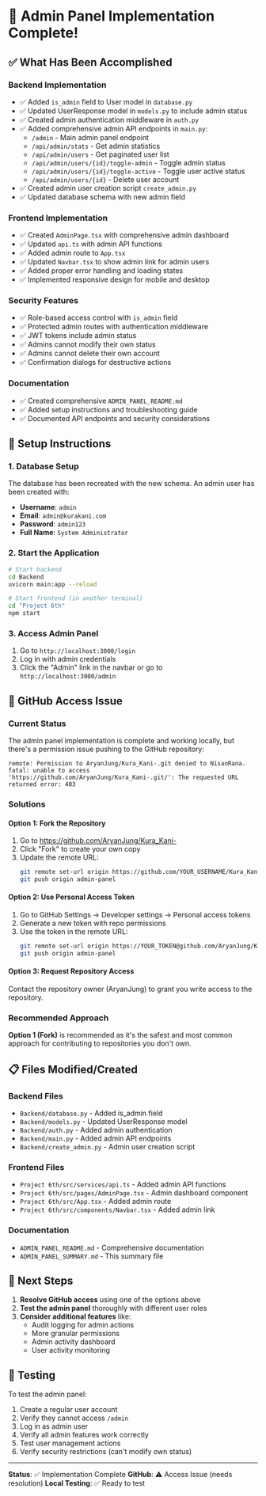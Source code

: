 # 🎉 Admin Panel Implementation Complete!

## ✅ What Has Been Accomplished

### Backend Implementation
- ✅ Added `is_admin` field to User model in `database.py`
- ✅ Updated UserResponse model in `models.py` to include admin status
- ✅ Created admin authentication middleware in `auth.py`
- ✅ Added comprehensive admin API endpoints in `main.py`:
  - `/admin` - Main admin panel endpoint
  - `/api/admin/stats` - Get admin statistics
  - `/api/admin/users` - Get paginated user list
  - `/api/admin/users/{id}/toggle-admin` - Toggle admin status
  - `/api/admin/users/{id}/toggle-active` - Toggle user active status
  - `/api/admin/users/{id}` - Delete user account
- ✅ Created admin user creation script `create_admin.py`
- ✅ Updated database schema with new admin field

### Frontend Implementation
- ✅ Created `AdminPage.tsx` with comprehensive admin dashboard
- ✅ Updated `api.ts` with admin API functions
- ✅ Added admin route to `App.tsx`
- ✅ Updated `Navbar.tsx` to show admin link for admin users
- ✅ Added proper error handling and loading states
- ✅ Implemented responsive design for mobile and desktop

### Security Features
- ✅ Role-based access control with `is_admin` field
- ✅ Protected admin routes with authentication middleware
- ✅ JWT tokens include admin status
- ✅ Admins cannot modify their own status
- ✅ Admins cannot delete their own account
- ✅ Confirmation dialogs for destructive actions

### Documentation
- ✅ Created comprehensive `ADMIN_PANEL_README.md`
- ✅ Added setup instructions and troubleshooting guide
- ✅ Documented API endpoints and security considerations

## 🔧 Setup Instructions

### 1. Database Setup
The database has been recreated with the new schema. An admin user has been created with:
- **Username**: `admin`
- **Email**: `admin@kurakani.com`
- **Password**: `admin123`
- **Full Name**: `System Administrator`

### 2. Start the Application
```bash
# Start backend
cd Backend
uvicorn main:app --reload

# Start frontend (in another terminal)
cd "Project 6th"
npm start
```

### 3. Access Admin Panel
1. Go to `http://localhost:3000/login`
2. Log in with admin credentials
3. Click the "Admin" link in the navbar or go to `http://localhost:3000/admin`

## 🚨 GitHub Access Issue

### Current Status
The admin panel implementation is complete and working locally, but there's a permission issue pushing to the GitHub repository:

```
remote: Permission to AryanJung/Kura_Kani-.git denied to NisanRana.
fatal: unable to access 'https://github.com/AryanJung/Kura_Kani-.git/': The requested URL returned error: 403
```

### Solutions

#### Option 1: Fork the Repository
1. Go to https://github.com/AryanJung/Kura_Kani-
2. Click "Fork" to create your own copy
3. Update the remote URL:
   ```bash
   git remote set-url origin https://github.com/YOUR_USERNAME/Kura_Kani-.git
   git push origin admin-panel
   ```

#### Option 2: Use Personal Access Token
1. Go to GitHub Settings → Developer settings → Personal access tokens
2. Generate a new token with repo permissions
3. Use the token in the remote URL:
   ```bash
   git remote set-url origin https://YOUR_TOKEN@github.com/AryanJung/Kura_Kani-.git
   git push origin admin-panel
   ```

#### Option 3: Request Repository Access
Contact the repository owner (AryanJung) to grant you write access to the repository.

### Recommended Approach
**Option 1 (Fork)** is recommended as it's the safest and most common approach for contributing to repositories you don't own.

## 📋 Files Modified/Created

### Backend Files
- `Backend/database.py` - Added is_admin field
- `Backend/models.py` - Updated UserResponse model
- `Backend/auth.py` - Added admin authentication
- `Backend/main.py` - Added admin API endpoints
- `Backend/create_admin.py` - Admin user creation script

### Frontend Files
- `Project 6th/src/services/api.ts` - Added admin API functions
- `Project 6th/src/pages/AdminPage.tsx` - Admin dashboard component
- `Project 6th/src/App.tsx` - Added admin route
- `Project 6th/src/components/Navbar.tsx` - Added admin link

### Documentation
- `ADMIN_PANEL_README.md` - Comprehensive documentation
- `ADMIN_PANEL_SUMMARY.md` - This summary file

## 🎯 Next Steps

1. **Resolve GitHub access** using one of the options above
2. **Test the admin panel** thoroughly with different user roles
3. **Consider additional features** like:
   - Audit logging for admin actions
   - More granular permissions
   - Admin activity dashboard
   - User activity monitoring

## 🐛 Testing

To test the admin panel:
1. Create a regular user account
2. Verify they cannot access `/admin`
3. Log in as admin user
4. Verify all admin features work correctly
5. Test user management actions
6. Verify security restrictions (can't modify own status)

---

**Status**: ✅ Implementation Complete
**GitHub**: ⚠️ Access Issue (needs resolution)
**Local Testing**: ✅ Ready to test 